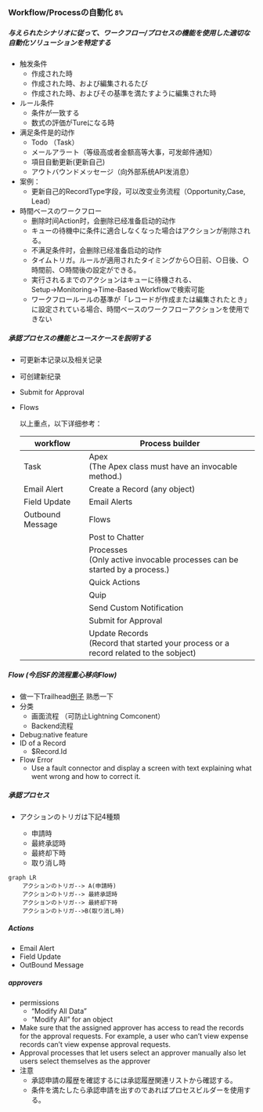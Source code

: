 ### Workflow/Processの自動化 `8%`

##### 与えられたシナリオに従って、ワークフロー/プロセスの機能を使用した適切な自動化ソリューションを特定する

- 触发条件
  - 作成された時
  - 作成された時、および編集されるたび
  - 作成された時、およびその基準を満たすように編集された時
- ルール条件
  - 条件が一致する
  - 数式の評価がTureになる時
- 满足条件是的动作
  - Todo （Task）
  - メールアラート（等级高或者金额高等大事，可发邮件通知）
  - 項目自動更新(更新自己)
  - アウトバウンドメッセージ（向外部系统API发消息）
- 案例：
  - 更新自己的RecordType字段，可以改变业务流程（Opportunity,Case, Lead）
- 時間ベースのワークフロー
  - 删除时间Action时，会删除已经准备启动的动作
  - キューの待機中に条件に適合しなくなった場合はアクションが削除される。
  - 不满足条件时，会删除已经准备启动的动作
  - タイムトリガ。ルールが適用されたタイミングから○日前、○日後、○時間前、○時間後の設定ができる。
  - 実行されるまでのアクションはキューに待機される、Setup→Monitoring→Time-Based Workflowで検索可能
  - ワークフロールールの基準が「レコードが作成または編集されたとき」に設定されている場合、時間ベースのワークフローアクションを使用できない

##### 承認プロセスの機能とユースケースを説明する

- 可更新本记录以及相关记录

- 可创建新纪录

- Submit for Approval

- Flows

  以上重点，以下详细参考：

  | **workflow**     | **Process builder**                                          |
  | ---------------- | ------------------------------------------------------------ |
  | Task             | Apex<br />(The Apex class must have an invocable method.)    |
  | Email Alert      | Create a Record (any object)                                 |
  | Field Update     | Email Alerts                                                 |
  | Outbound Message | Flows                                                        |
  |                  | Post to Chatter                                              |
  |                  | Processes<br />(Only active invocable processes can be started by a process.) |
  |                  | Quick Actions                                                |
  |                  | Quip                                                         |
  |                  | Send Custom Notification                                     |
  |                  | Submit for Approval                                          |
  |                  | Update Records <br />(Record that started your process or a record related to the sobject) |

##### Flow (今后SF的流程重心移向Flow)

- 做一下Trailhead[例子](https://trailhead.salesforce.com/en/content/learn/modules/business_process_automation/flow) 熟悉一下 
- 分类
  - 画面流程 （可防止Lightning Comconent）
  - Backend流程
- Debug:native feature
- ID of a Record
  -  $Record.Id
- Flow Error
  - Use a fault connector and display a screen with text explaining what went wrong and how to correct it.

##### 承認プロセス

- アクションのトリガは下記4種類

  - 申請時
  - 最終承認時
  - 最終却下時
  - 取り消し時

```mermaid
graph LR
	アクションのトリガ--> A(申請時)
	アクションのトリガ--> 最終承認時
	アクションのトリガ--> 最終却下時
	アクションのトリガ-->B(取り消し時)
```

##### Actions

- Email Alert
- Field Update
- OutBound Message

##### approvers

- permissions
  - “Modify All Data”
  - “Modify All” for an object
- Make sure that the assigned approver has access to read the records for the approval requests. For example, a user who can’t view expense records can’t view expense approval requests.
- Approval processes that let users select an approver manually also let users select themselves as the approver
- 注意
  - 承認申請の履歴を確認するには承認履歴関連リストから確認する。
  - 条件を満たしたら承認申請を出すのであればプロセスビルダーを使用する。
